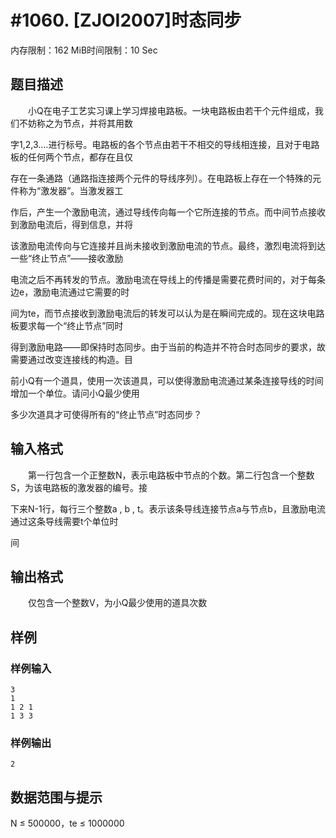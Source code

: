 # #1060. [ZJOI2007]时态同步

内存限制：162 MiB时间限制：10 Sec

## 题目描述

　　小Q在电子工艺实习课上学习焊接电路板。一块电路板由若干个元件组成，我们不妨称之为节点，并将其用数

字1,2,3&hellip;.进行标号。电路板的各个节点由若干不相交的导线相连接，且对于电路板的任何两个节点，都存在且仅

存在一条通路（通路指连接两个元件的导线序列）。在电路板上存在一个特殊的元件称为&ldquo;激发器&rdquo;。当激发器工

作后，产生一个激励电流，通过导线传向每一个它所连接的节点。而中间节点接收到激励电流后，得到信息，并将

该激励电流传向与它连接并且尚未接收到激励电流的节点。最终，激烈电流将到达一些&ldquo;终止节点&rdquo;&mdash;&mdash;接收激励

电流之后不再转发的节点。激励电流在导线上的传播是需要花费时间的，对于每条边e，激励电流通过它需要的时

间为te，而节点接收到激励电流后的转发可以认为是在瞬间完成的。现在这块电路板要求每一个&ldquo;终止节点&rdquo;同时

得到激励电路&mdash;&mdash;即保持时态同步。由于当前的构造并不符合时态同步的要求，故需要通过改变连接线的构造。目

前小Q有一个道具，使用一次该道具，可以使得激励电流通过某条连接导线的时间增加一个单位。请问小Q最少使用

多少次道具才可使得所有的&ldquo;终止节点&rdquo;时态同步？

## 输入格式

　　第一行包含一个正整数N，表示电路板中节点的个数。第二行包含一个整数S，为该电路板的激发器的编号。接

下来N-1行，每行三个整数a , b , t。表示该条导线连接节点a与节点b，且激励电流通过这条导线需要t个单位时

间

## 输出格式

　　仅包含一个整数V，为小Q最少使用的道具次数

## 样例

### 样例输入

    
    3
    1
    1 2 1
    1 3 3
    

### 样例输出

    
    2
    

## 数据范围与提示

N &le; 500000，te &le; 1000000
